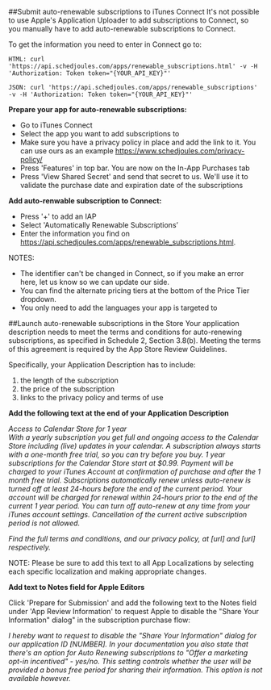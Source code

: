 ##Submit auto-renewable subscriptions to iTunes Connect
It's not possible to use Apple's Application Uploader to add subscriptions to Connect, so you manually have to add auto-renewable subscriptions to Connect.

To get the information you need to enter in Connect go to:


```
HTML: curl 'https://api.schedjoules.com/apps/renewable_subscriptions.html' -v -H 'Authorization: Token token="{YOUR_API_KEY}"'

JSON: curl 'https://api.schedjoules.com/apps/renewable_subscriptions' -v -H 'Authorization: Token token="{YOUR_API_KEY}"'
```

**Prepare your app for auto-renewable subscriptions:**
* Go to iTunes Connect
* Select the app you want to add subscriptions to
* Make sure you have a privacy policy in place and add the link to it. You can use ours as an example https://www.schedjoules.com/privacy-policy/
* Press 'Features' in top bar. You are now on the In-App Purchases tab
* Press 'View Shared Secret' and send that secret to us. We'll use it to validate the purchase date and expiration date of the subscriptions

**Add auto-renwable subscription to Connect:**
* Press '+' to add an IAP
* Select 'Automatically Renewable Subscriptions’
* Enter the information you find on https://api.schedjoules.com/apps/renewable_subscriptions.html.

NOTES:
* The identifier can't be changed in Connect, so if you make an error here, let us know so we can update our side.
* You can find the alternate pricing tiers at the bottom of the Price Tier dropdown.
* You only need to add the languages your app is targeted to

##Launch auto-renewable subscriptions in the Store
Your application description needs to meet the terms and conditions for auto-renewing subscriptions, as specified in Schedule 2, Section 3.8(b). Meeting the terms of this agreement is required by the App Store Review Guidelines.

Specifically, your Application Description has to include:

1. the length of the subscription
2. the price of the subscription
3. links to the privacy policy and terms of use

**Add the following text at the end of your Application Description**

*Access to Calendar Store for 1 year*<br/>
*With a yearly subscription you get full and ongoing access to the Calendar Store including (live) updates in your calendar. A subscription always starts with a one-month free trial, so you can try before you buy. 1 year subscriptions for the Calendar Store start at $0.99. Payment will be charged to your iTunes Account at confirmation of purchase and after the 1 month free trial. Subscriptions automatically renew unless auto-renew is turned off at least 24-hours before the end of the current period. Your account will be charged for renewal within 24-hours prior to the end of the current 1 year period. You can turn off auto-renew at any time from your iTunes account settings. Cancellation of the current active subscription period is not allowed.*

*Find the full terms and conditions, and our privacy policy, at [url] and [url] respectively.*

NOTE: Please be sure to add this text to all App Localizations by selecting each specific localization and making appropriate changes.

**Add text to Notes field for Apple Editors**

Click 'Prepare for Submission' and add the following text to the Notes field under 'App Review Information' to request Apple to disable the "Share Your Information" dialog" in the subscription purchase flow:

*I hereby want to request to disable the "Share Your Information" dialog for our application ID [NUMBER]. In your documentation you also state that there's an option for Auto Renewing subscriptions to "Offer a marketing opt-in incentived" - yes/no. This setting controls whether the user will be provided a bonus free period for sharing their information. This option is not available however.*




